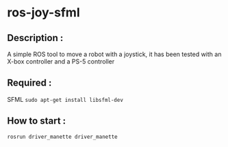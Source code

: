 # ros-joy-sfml

## Description :
A simple ROS tool to move a robot with a joystick, it has been tested with an X-box controller and a PS-5 controller

## Required :
SFML
```sudo apt-get install libsfml-dev```

## How to start :
```rosrun driver_manette driver_manette```
